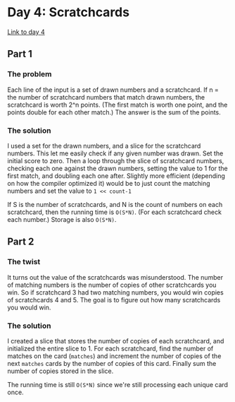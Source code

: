 # Day 4: Scratchcards

[Link to day 4](https://adventofcode.com/2023/day/4)

## Part 1

### The problem

Each line of the input is a set of drawn numbers and a scratchcard.
If n = the number of scratchcard numbers that match drawn numbers,
the scratchcard is worth 2^n points. (The first match is worth one
point, and the points double for each other match.) The answer is
the sum of the points.

### The solution

I used a set for the drawn numbers, and a slice for the scratchcard
numbers. This let me easily check if any given number was drawn.
Set the initial score to zero. Then a loop through the slice of scratchcard
numbers, checking each one against the drawn numbers, setting the value
to 1 for the first match, and doubling each one after. Slightly more
efficient (depending on how the compiler optimized it) would be to
just count the matching numbers and set the value to `1 << count-1`

If S is the number of scratchcards, and N is the count of numbers on each
scratchcard, then the running time is `O(S*N)`. (For each scratchcard check
each number.) Storage is also `O(S*N)`.

## Part 2

### The twist

It turns out the value of the scratchcards was misunderstood. The
number of matching numbers is the number of copies of other scratchcards
you win. So if scratchcard 3 had two matching numbers, you would win
copies of scratchcards 4 and 5. The goal is to figure out how many
scratchcards you would win.

### The solution

I created a slice that stores the number of copies of each scratchcard,
and initialized the entire slice to 1. For each scratchcard,
find the number of matches on the card (`matches`) and increment the number of copies
of the next `matches` cards by the number of copies of this card.
Finally sum the number of copies stored in the slice.

The running time is still `O(S*N)` since we're still processing each unique card
once.

